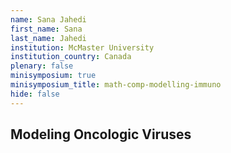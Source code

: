 ```yaml
---
name: Sana Jahedi
first_name: Sana
last_name: Jahedi
institution: McMaster University
institution_country: Canada
plenary: false
minisymposium: true
minisymposium_title: math-comp-modelling-immuno
hide: false
---
```


## Modeling Oncologic Viruses